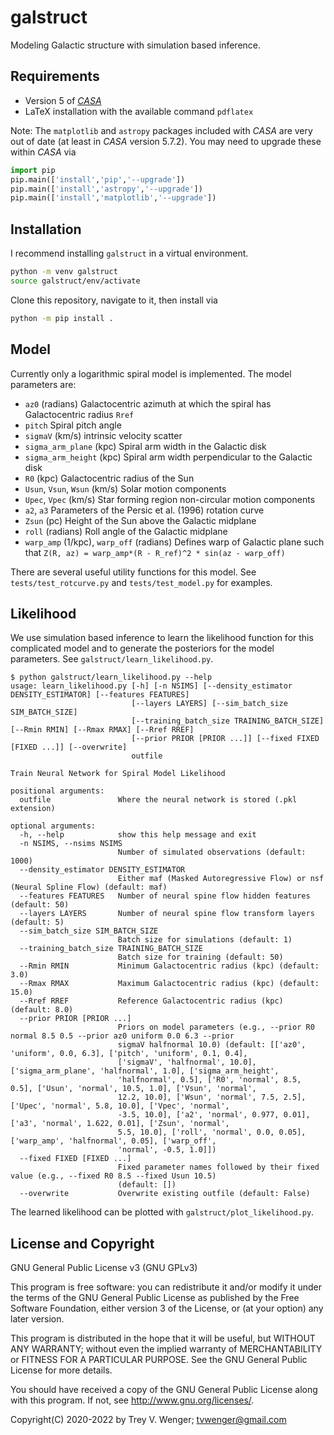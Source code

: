 # galstruct

Modeling Galactic structure with simulation based inference.

## Requirements

- Version 5 of [_CASA_](https://casa.nrao.edu/)
- LaTeX installation with the available command `pdflatex`

Note: The `matplotlib` and `astropy` packages included with _CASA_
are very out of date (at least in _CASA_ version 5.7.2). You may need
to upgrade these within _CASA_ via

```python
import pip
pip.main(['install','pip','--upgrade'])
pip.main(['install','astropy','--upgrade'])
pip.main(['install','matplotlib','--upgrade'])
```

## Installation

I recommend installing `galstruct` in a virtual environment.

```bash
python -m venv galstruct
source galstruct/env/activate
```

Clone this repository, navigate to it, then install via

```bash
python -m pip install .
```

## Model

Currently only a logarithmic spiral model is implemented. The model parameters
are:

- `az0` (radians) Galactocentric azimuth at which the spiral has Galactocentric radius `Rref`
- `pitch` Spiral pitch angle
- `sigmaV` (km/s) intrinsic velocity scatter
- `sigma_arm_plane` (kpc) Spiral arm width in the Galactic disk
- `sigma_arm_height` (kpc) Spiral arm width perpendicular to the Galactic disk
- `R0` (kpc) Galactocentric radius of the Sun
- `Usun`, `Vsun`, `Wsun` (km/s) Solar motion components
- `Upec`, `Vpec` (km/s) Star forming region non-circular motion components
- `a2`, `a3` Parameters of the Persic et al. (1996) rotation curve
- `Zsun` (pc) Height of the Sun above the Galactic midplane
- `roll` (radians) Roll angle of the Galactic midplane
- `warp_amp` (1/kpc), `warp_off` (radians) Defines warp of Galactic plane such that `Z(R, az) = warp_amp*(R - R_ref)^2 * sin(az - warp_off)`

There are several useful utility functions for this model. See `tests/test_rotcurve.py` and `tests/test_model.py` for examples.

## Likelihood

We use simulation based inference to learn the likelihood function for this complicated
model and to generate the posteriors for the model parameters. See `galstruct/learn_likelihood.py`.

```
$ python galstruct/learn_likelihood.py --help
usage: learn_likelihood.py [-h] [-n NSIMS] [--density_estimator DENSITY_ESTIMATOR] [--features FEATURES]
                           [--layers LAYERS] [--sim_batch_size SIM_BATCH_SIZE]
                           [--training_batch_size TRAINING_BATCH_SIZE] [--Rmin RMIN] [--Rmax RMAX] [--Rref RREF]
                           [--prior PRIOR [PRIOR ...]] [--fixed FIXED [FIXED ...]] [--overwrite]
                           outfile

Train Neural Network for Spiral Model Likelihood

positional arguments:
  outfile               Where the neural network is stored (.pkl extension)

optional arguments:
  -h, --help            show this help message and exit
  -n NSIMS, --nsims NSIMS
                        Number of simulated observations (default: 1000)
  --density_estimator DENSITY_ESTIMATOR
                        Either maf (Masked Autoregressive Flow) or nsf (Neural Spline Flow) (default: maf)
  --features FEATURES   Number of neural spine flow hidden features (default: 50)
  --layers LAYERS       Number of neural spine flow transform layers (default: 5)
  --sim_batch_size SIM_BATCH_SIZE
                        Batch size for simulations (default: 1)
  --training_batch_size TRAINING_BATCH_SIZE
                        Batch size for training (default: 50)
  --Rmin RMIN           Minimum Galactocentric radius (kpc) (default: 3.0)
  --Rmax RMAX           Maximum Galactocentric radius (kpc) (default: 15.0)
  --Rref RREF           Reference Galactocentric radius (kpc) (default: 8.0)
  --prior PRIOR [PRIOR ...]
                        Priors on model parameters (e.g., --prior R0 normal 8.5 0.5 --prior az0 uniform 0.0 6.3 --prior
                        sigmaV halfnormal 10.0) (default: [['az0', 'uniform', 0.0, 6.3], ['pitch', 'uniform', 0.1, 0.4],
                        ['sigmaV', 'halfnormal', 10.0], ['sigma_arm_plane', 'halfnormal', 1.0], ['sigma_arm_height',
                        'halfnormal', 0.5], ['R0', 'normal', 8.5, 0.5], ['Usun', 'normal', 10.5, 1.0], ['Vsun', 'normal',
                        12.2, 10.0], ['Wsun', 'normal', 7.5, 2.5], ['Upec', 'normal', 5.8, 10.0], ['Vpec', 'normal',
                        -3.5, 10.0], ['a2', 'normal', 0.977, 0.01], ['a3', 'normal', 1.622, 0.01], ['Zsun', 'normal',
                        5.5, 10.0], ['roll', 'normal', 0.0, 0.05], ['warp_amp', 'halfnormal', 0.05], ['warp_off',
                        'normal', -0.5, 1.0]])
  --fixed FIXED [FIXED ...]
                        Fixed parameter names followed by their fixed value (e.g., --fixed R0 8.5 --fixed Usun 10.5)
                        (default: [])
  --overwrite           Overwrite existing outfile (default: False)
```

The learned likelihood can be plotted with `galstruct/plot_likelihood.py`.

## License and Copyright

GNU General Public License v3 (GNU GPLv3)

This program is free software: you can redistribute it and/or modify
it under the terms of the GNU General Public License as published
by the Free Software Foundation, either version 3 of the License,
or (at your option) any later version.

This program is distributed in the hope that it will be useful,
but WITHOUT ANY WARRANTY; without even the implied warranty of
MERCHANTABILITY or FITNESS FOR A PARTICULAR PURPOSE. See the
GNU General Public License for more details.

You should have received a copy of the GNU General Public License
along with this program. If not, see <http://www.gnu.org/licenses/>.

Copyright(C) 2020-2022 by
Trey V. Wenger; tvwenger@gmail.com

